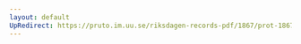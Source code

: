 ```yaml
---
layout: default
UpRedirect: https://pruto.im.uu.se/riksdagen-records-pdf/1867/prot-1867--fk--515/prot-1867--fk--515_001.pdf
---
```

